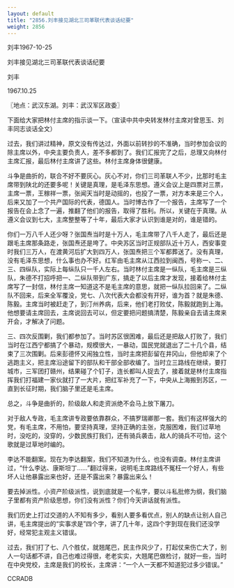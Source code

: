 ```yaml
---
layout: default
title: "2856.刘丰接见湖北三司革联代表谈话纪要"
weight: 2856
---
```


刘丰1967-10-25

刘丰接见湖北三司革联代表谈话纪要

刘丰

1967.10.25

〖地点：武汉东湖。刘丰：武汉军区政委〗

下面给大家把林付主席的指示谈一下。（宣读中共中央转发林付主席对曾思玉、刘丰同志谈话全文）

过去，我们讲过精神，原文没有传达过，外面以前转抄的不准确，当时参加会议的除主席以外，中央主要负责人，差不多都到了。我们汇报完了之后，总理又向林付主席汇报，最后林付主席讲了这些。林付主席身体很健康。

斗争是曲折的，联合不好不要灰心。灰心不对，你们三司革联人不少，比那时毛主席带到陕北的还要多呢！关键是真理，是毛泽东思想。遵义会议上是四票对三票，主席一票，王稼祥一票，张闻天当时是动摇的，也投了一票，对方本来是三个人，后来又加了一个共产国际的代表，德国人。当时博古作了一个报告，主席写了一个报告在会上念了一遍，推翻了他们的报告，取得了胜利。所以，关键在于真理。从遵义会议到七大，主席整整等了十年，最后大家才认识到谁是对的，谁是错的。

你们一万八千人还少呀？张国焘当时是十万人，毛主席带了八千人走了，最后还是跟毛主席那条路走，张国焘还是垮了。中央苏区当时正规部队近十万人，西安事变时我们三万人，在渡黄河后扩大到四万人，张国焘把三个军都葬送了。没有真理，没有毛泽东思想，什么事也办不好。红军由毛主席从江西拉到闽西，号称一、二、三、四纵队，实际上每纵队只一千人左右。当时林付主席是一纵队，毛主席是三纵队，朱德不打招呼把一、二纵队带到广东，搞走了以后主席才发现，接着给林付主席写了一封信，林付主席一知道这不是毛主席的意思，就把一纵队拉回来了。二纵队不回来，后来全军覆没，党七、八次代表大会都没有开好，谁为首？就是朱德、陈毅。主席当时被赶走了，到汀州养病，后来，他们老打败仗，陈毅就跑到上海。他想要请主席回去，主席说回去可以，但定要把问题搞清楚，陈毅亲自去请主席来开会，才解决了问题。

三、四次反围剿，我们都参加了。当时苏区很困难，最后还是把敌人打败了，我们当时在江西宁都搞了个暴动，规模很大，一暴动，国民党就退出了二十几个县，结束了三次围剿。后来彭德怀又闹独立性，当时主席把彭留在井冈山，但他却来了个逃跑主义，把主席沿途留下的部队和干部全部收编了。当时立三路线在继续，要打城市，三军团打赣州，结果碰了个钉子，连长都叫人捉去了，接着就是林付主席指挥我们打福建一家伙就打了一大片，把红军补充了一下，中央从上海搬到苏区，一直到长征时期，我们脑子里还是毛主席。

总之，斗争是曲折的，阶级敌人和走资派绝不会马上放下屠刀。

对于敌人专政，毛主席讲专政要依靠群众，不搞罗瑞卿那一套。我们有这样强大的党，有毛主席，不用怕，要坚持真理，坚持正确的主张，克服困难，我们过草地时，没吃的，没穿的，少数民族打我们，还有骑兵袭击，敌人的骑兵不可怕，这个歌就是过草地时编的。

李达不能翻案。现在为李达翻案，我们不知道为什么，也没有调查。林付主席讲过，“什么李达、康斯坦丁……”翻过得来，说明毛主席路线不冤枉一个好人，有些坏人让他暴露出来也好，还是不露出来？暴露出来么！

要去掉派性。小资产阶级派性，说到底就是一个私字，要以斗私批修为纲，我们脑子里都有资产阶级思想，你们没有派性？你们今天讲话就有派性。

我们历史上打过交道的人不知有多少，看别人要多看优点，别人的缺点让别人自己讲，毛主席提出的“实事求是”四个字，讲了几十年，这四个字到现在我们还没学好，经常犯主观主义错误。

过去，我们打了七、八个胜仗，就翘尾巴，民主作风少了，打起仗来伤亡大了，别人一句话都不讲，自己也难过得很，老老实实，大翘尾巴做检讨，就好一些，当时在中央党校，主席是我们的校长，主席讲：“一个人一天都不知道犯过多少错误。”

CCRADB

